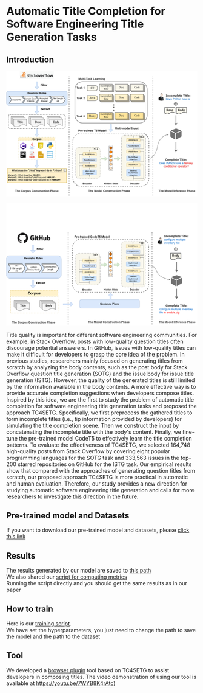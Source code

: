 # Automatic Title Completion for Software Engineering Title Generation Tasks

## Introduction
![model](figs\model.jpg)

![model2](figs\model2.png)



Title quality is important for different software engineering communities. For example, in Stack Overflow, posts with low-quality question titles often discourage potential answerers. In GitHub, issues with low-quality titles can make it difficult for developers to grasp the core idea of the problem. In previous studies, researchers mainly focused on generating titles from scratch by analyzing the body contents, such as the post body for Stack Overflow question title generation (SOTG) and the issue body for issue title generation (ISTG). However, the quality of the generated titles is still limited by the information available in the body contents.  A more effective way is to provide accurate completion suggestions when developers compose titles. Inspired by this idea, we are the first to study the problem of automatic title completion for software engineering title generation tasks and proposed the approach TC4SETG. Specifically,  we first preprocess the gathered titles to form incomplete titles (i.e., tip information provided by developers) for simulating the title completion scene. Then we construct the input by concatenating the incomplete title with the body's content. Finally, we fine-tune the pre-trained model CodeT5 to effectively learn the title completion patterns. To evaluate the effectiveness of TC4SETG, we selected 164,748 high-quality posts from Stack Overflow by covering eight popular programming languages for the SOTG task  and 333,563 issues in the top-200 starred repositories on GitHub for the ISTG task. Our empirical results show that compared with the approaches of generating question titles from scratch, our proposed approach TC4SETG is more practical in automatic and human evaluation. Therefore, our study provides a new direction for studying automatic software engineering title generation and calls for more researchers to investigate this direction in the future.

## Pre-trained model and Datasets
If you want to download our pre-trained model and datasets, please [click this link](https://drive.google.com/drive/folders/1uH256MHVWFl4Q8jJgeJjaZarnb7I1kSP?usp=sharing)



## Results
The results generated by our model are saved to [this path](./results_and_metrics)<br>
We also shared our [script for computing metrics](./results_and_metrics/compute_metrics.py)<br>
Running the script directly and you should get the same results as in our paper



## How to train
Here is our [training script](./code/run.py).<br>
We have set the hyperparameters, you just need to change the path to save the model and the path to the dataset



## Tool

We developed a [browser plugin](./Plugin) tool based on TC4SETG to assist developers in composing titles. The video demonstration of using our tool is available at https://youtu.be/7WYB8K4rAtc)
